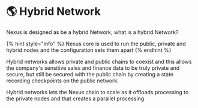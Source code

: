 # 🌎 Hybrid Network

Nexus is designed as be a hybrid Network, what is a hybrid Network?

{% hint style="info" %}
Nexus core  is used to run the public, private and hybrid nodes and the configuration sets them apart
{% endhint %}

Hybrid networks allows private and public chains to coexist and this allows the company's sensitive sales and finance data to be truly private and secure, but still be secured with the public chain by creating a state recording checkpoints on the public network.

Hybrid networks lets the Nexus chain to scale as it offloads processing to the private nodes and that creates a parallel processing&#x20;

&#x20; &#x20;
